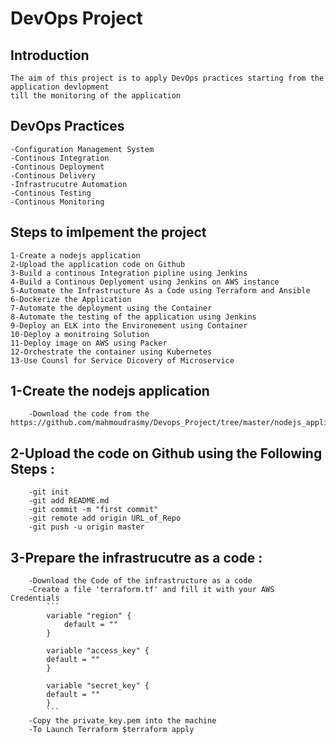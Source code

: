# DevOps Project

## Introduction
	The aim of this project is to apply DevOps practices starting from the application devlopment
	till the monitoring of the application

## DevOps Practices
	-Configuration Management System
	-Continous Integration
	-Continous Deployment 
	-Continous Delivery
	-Infrastrucutre Automation
	-Continous Testing
	-Continous Monitoring

## Steps to imlpement the project
	1-Create a nodejs application
	2-Upload the application code on Github
	3-Build a continous Integration pipline using Jenkins
	4-Build a Continous Deplyoment using Jenkins on AWS instance
	5-Automate the Infrastructure As a Code using Terraform and Ansible
	6-Dockerize the Application
	7-Automate the deployment using the Container
	8-Automate the testing of the application using Jenkins
	9-Deploy an ELK into the Environement using Container
	10-Deploy a monitroing Solution
	11-Deploy image on AWS using Packer
	12-Orchestrate the container using Kubernetes
	13-Use Counsl for Service Dicovery of Microservice
	
## 1-Create the nodejs application 
		-Download the code from the https://github.com/mahmoudrasmy/Devops_Project/tree/master/nodejs_application
		
## 2-Upload the code on Github using the Following Steps :
		-git init
		-git add README.md
		-git commit -m "first commit"
		-git remote add origin URL_of_Repo
		-git push -u origin master
		
## 3-Prepare the infrastrucutre as a code :
		-Download the Code of the infrastructure as a code
		-Create a file 'terraform.tf' and fill it with your AWS Credentials
			```
			variable "region" {
				default = ""
			}

			variable "access_key" {
			default = ""
			}
			
			variable "secret_key" {
			default = ""
			}
			```
		-Copy the private_key.pem into the machine
		-To Launch Terraform $terraform apply


